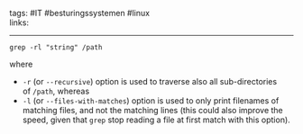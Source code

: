 tags: #IT #besturingssystemen #linux  
links: 

---

```
grep -rl "string" /path
```

where

-   `-r` (or `--recursive`) option is used to traverse also all sub-directories of `/path`, whereas
-   `-l` (or `--files-with-matches`) option is used to only print filenames of matching files, and not the matching lines (this could also improve the speed, given that `grep` stop reading a file at first match with this option).